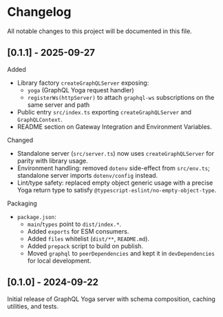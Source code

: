 # Changelog

All notable changes to this project will be documented in this file.

## [0.1.1] - 2025-09-27

Added

- Library factory `createGraphQLServer` exposing:
    - `yoga` (GraphQL Yoga request handler)
    - `registerWs(httpServer)` to attach `graphql-ws` subscriptions on the same server and path
- Public entry `src/index.ts` exporting `createGraphQLServer` and `GraphQLContext`.
- README section on Gateway Integration and Environment Variables.

Changed

- Standalone server (`src/server.ts`) now uses `createGraphQLServer` for parity with library usage.
- Environment handling: removed `dotenv` side-effect from `src/env.ts`; standalone server imports `dotenv/config` instead.
- Lint/type safety: replaced empty object generic usage with a precise Yoga return type to satisfy `@typescript-eslint/no-empty-object-type`.

Packaging

- `package.json`:
    - `main`/`types` point to `dist/index.*`.
    - Added `exports` for ESM consumers.
    - Added `files` whitelist (`dist/**`, `README.md`).
    - Added `prepack` script to build on publish.
    - Moved `graphql` to `peerDependencies` and kept it in `devDependencies` for local development.

## [0.1.0] - 2024-09-22

Initial release of GraphQL Yoga server with schema composition, caching utilities, and tests.
